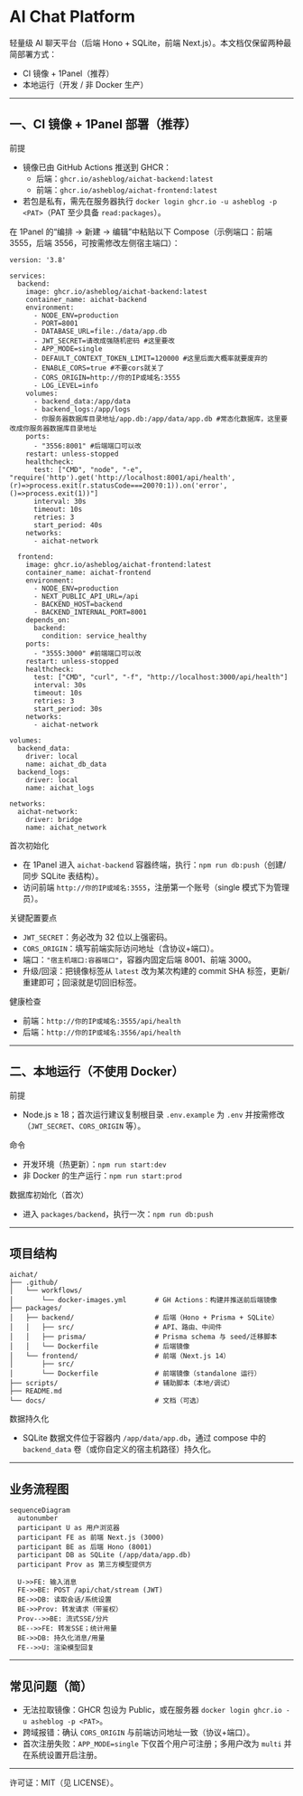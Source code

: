 # AI Chat Platform

轻量级 AI 聊天平台（后端 Hono + SQLite，前端 Next.js）。本文档仅保留两种最简部署方式：

- CI 镜像 + 1Panel（推荐）
- 本地运行（开发 / 非 Docker 生产）

---

## 一、CI 镜像 + 1Panel 部署（推荐）

前提
- 镜像已由 GitHub Actions 推送到 GHCR：
  - 后端：`ghcr.io/asheblog/aichat-backend:latest`
  - 前端：`ghcr.io/asheblog/aichat-frontend:latest`
- 若包是私有，需先在服务器执行 `docker login ghcr.io -u asheblog -p <PAT>`（PAT 至少具备 `read:packages`）。

在 1Panel 的“编排 → 新建 → 编辑”中粘贴以下 Compose（示例端口：前端 3555，后端 3556，可按需修改左侧宿主端口）：

```
version: '3.8'

services:
  backend:
    image: ghcr.io/asheblog/aichat-backend:latest
    container_name: aichat-backend
    environment:
      - NODE_ENV=production
      - PORT=8001
      - DATABASE_URL=file:./data/app.db
      - JWT_SECRET=请改成强随机密码 #这里要改
      - APP_MODE=single
      - DEFAULT_CONTEXT_TOKEN_LIMIT=120000 #这里后面大概率就要废弃的
      - ENABLE_CORS=true #不要cors就关了
      - CORS_ORIGIN=http://你的IP或域名:3555
      - LOG_LEVEL=info
    volumes:
      - backend_data:/app/data
      - backend_logs:/app/logs
      - 你服务器数据库目录地址/app.db:/app/data/app.db #常态化数据库，这里要改成你服务器数据库目录地址
    ports:
      - "3556:8001" #后端端口可以改 
    restart: unless-stopped
    healthcheck:
      test: ["CMD", "node", "-e", "require('http').get('http://localhost:8001/api/health', (r)=>process.exit(r.statusCode===200?0:1)).on('error',()=>process.exit(1))"]
      interval: 30s
      timeout: 10s
      retries: 3
      start_period: 40s
    networks:
      - aichat-network

  frontend:
    image: ghcr.io/asheblog/aichat-frontend:latest
    container_name: aichat-frontend
    environment:
      - NODE_ENV=production
      - NEXT_PUBLIC_API_URL=/api
      - BACKEND_HOST=backend
      - BACKEND_INTERNAL_PORT=8001
    depends_on:
      backend:
        condition: service_healthy
    ports:
      - "3555:3000" #前端端口可以改
    restart: unless-stopped
    healthcheck:
      test: ["CMD", "curl", "-f", "http://localhost:3000/api/health"]
      interval: 30s
      timeout: 10s
      retries: 3
      start_period: 30s
    networks:
      - aichat-network

volumes:
  backend_data:
    driver: local
    name: aichat_db_data
  backend_logs:
    driver: local
    name: aichat_logs

networks:
  aichat-network:
    driver: bridge
    name: aichat_network
```

首次初始化
- 在 1Panel 进入 `aichat-backend` 容器终端，执行：`npm run db:push`（创建/同步 SQLite 表结构）。
- 访问前端 `http://你的IP或域名:3555`，注册第一个账号（single 模式下为管理员）。

关键配置要点
- `JWT_SECRET`：务必改为 32 位以上强密码。
- `CORS_ORIGIN`：填写前端实际访问地址（含协议+端口）。
- 端口：`"宿主机端口:容器端口"`，容器内固定后端 8001、前端 3000。
- 升级/回滚：把镜像标签从 `latest` 改为某次构建的 commit SHA 标签，更新/重建即可；回滚就是切回旧标签。

健康检查
- 前端：`http://你的IP或域名:3555/api/health`
- 后端：`http://你的IP或域名:3556/api/health`

---

## 二、本地运行（不使用 Docker）

前提
- Node.js ≥ 18；首次运行建议复制根目录 `.env.example` 为 `.env` 并按需修改（`JWT_SECRET`、`CORS_ORIGIN` 等）。

命令
- 开发环境（热更新）：`npm run start:dev`
- 非 Docker 的生产运行：`npm run start:prod`

数据库初始化（首次）
- 进入 `packages/backend`，执行一次：`npm run db:push`

---

## 项目结构

```
aichat/
├── .github/
│   └── workflows/
│       └── docker-images.yml       # GH Actions：构建并推送前后端镜像
├── packages/
│   ├── backend/                    # 后端（Hono + Prisma + SQLite）
│   │   ├── src/                    # API、路由、中间件
│   │   ├── prisma/                 # Prisma schema 与 seed/迁移脚本
│   │   └── Dockerfile              # 后端镜像
│   └── frontend/                   # 前端（Next.js 14）
│       ├── src/
│       └── Dockerfile              # 前端镜像（standalone 运行）
├── scripts/                        # 辅助脚本（本地/调试）
├── README.md
└── docs/                           # 文档（可选）
```

数据持久化
- SQLite 数据文件位于容器内 `/app/data/app.db`，通过 compose 中的 `backend_data` 卷（或你自定义的宿主机路径）持久化。

---

## 业务流程图

```mermaid
sequenceDiagram
  autonumber
  participant U as 用户浏览器
  participant FE as 前端 Next.js (3000)
  participant BE as 后端 Hono (8001)
  participant DB as SQLite (/app/data/app.db)
  participant Prov as 第三方模型提供方

  U->>FE: 输入消息
  FE->>BE: POST /api/chat/stream (JWT)
  BE->>DB: 读取会话/系统设置
  BE->>Prov: 转发请求（带鉴权）
  Prov-->>BE: 流式SSE/分片
  BE-->>FE: 转发SSE；统计用量
  BE->>DB: 持久化消息/用量
  FE-->>U: 渲染模型回复
```

---

## 常见问题（简）

- 无法拉取镜像：GHCR 包设为 Public，或在服务器 `docker login ghcr.io -u asheblog -p <PAT>`。
- 跨域报错：确认 `CORS_ORIGIN` 与前端访问地址一致（协议+端口）。
- 首次注册失败：`APP_MODE=single` 下仅首个用户可注册；多用户改为 `multi` 并在系统设置开启注册。

---

许可证：MIT（见 LICENSE）。
